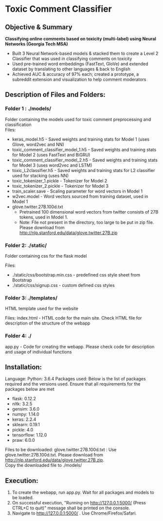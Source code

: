 # Toxic Comment Classifier 

## Objective & Summary

**Classifying online comments based on toxicity (multi-label) using Neural Networks (Georgia Tech MSA)**

* Built 3 Neural Network-based models & stacked them to create a Level 2 Classifier that was used in classifying comments on toxicity 
* Used pre-trained word embeddings (FastText, GloVe) and extended dataset by translating to other languages & back to English 
* Achieved AUC & accuracy of 97% each; created a prototype, a subreddit extension and visualization to help comment moderators

## Description of Files and Folders: 

### Folder 1 : ./models/ <br/>
Folder containing the models used for toxic comment preprocessing and classification <br/>
Files:
- keras_model.h5 - Saved weights and training stats for Model 1 (uses Glove, word2vec and NN)
- toxic_comment_classifier_model_1.h5 - Saved weights and training stats for Model 2 (uses FastText and BiGRU)
- toxic_comment_classifier_model_2.h5 - Saved weights and training stats for Model 3 (uses word2vec and LSTM)
- toxic_L2classifier.h5 - Saved weights and training stats for L2 classifier used for stacking (uses NN)
- toxic_tokenizer_1.pickle - Tokenizer for Model 2
- toxic_tokenizer_2.pickle - Tokenizer for Model 3
- train_scaler.save - Scaling parameter for word vectors in Model 1
- w2vec.model - Word vectors sourced from training dataset, used in Model 1
- glove.twitter.27B.100d.txt 
	- Pretrained 100 dimensional word vectors from twitter consists of 27B tokens, used in Model 1.
	- Note: File not present in the directory, too large to be put in zip file. Please download from http://nlp.stanford.edu/data/glove.twitter.27B.zip


### Folder 2: ./static/

Folder containing css for the flask model

Files:
- ./static/css/bootstrap.min.css - predefined css style sheet from Bootstrap
- ./static/css/signup.css - custom defined css styles

### Folder 3: ./templates/

HTML template used for the website

Files:
index.html - HTML code for the main site. Check HTML file for description of the structure of the webapp

### Folder 4: ./

app.py - Code for creating the webapp. Please check code for description and usage of individual functions

## Installation:

Language: Python: 3.6.4
Packages used:
Below is the list of packages required and the versions used. Ensure that all requirements for the packages below are met

- flask: 0.12.2
- nltk: 3.2.5
- gensim: 3.6.0
- numpy: 1.14.0
- keras: 2.2.4
- sklearn: 0.19.1
- pickle: 4.0
- tensorflow: 1.12.0
- praw: 6.0.0

Files to be downloaded:
glove.twitter.27B.100d.txt : Use glove.twitter.27B.100d.txt. Please download from http://nlp.stanford.edu/data/glove.twitter.27B.zip. <br/>
Copy the downloaded file to ./models/

## Execution:

1. To create the webapp, run app.py. Wait for all packages and models to be loaded. 
2. On successful execution, "Running on http://127.0.0.1:5000/ (Press CTRL+C to quit)" message shall be printed on the console.
3. Navigate to http://127.0.0.1:5000/ . Use Chrome/Firefox/Safari. 